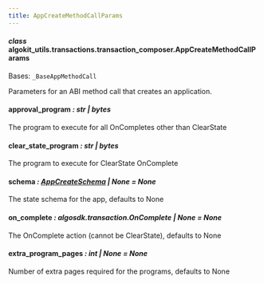 ```yaml
---
title: AppCreateMethodCallParams
---
```

#### *class* algokit_utils.transactions.transaction_composer.AppCreateMethodCallParams

Bases: `_BaseAppMethodCall`

Parameters for an ABI method call that creates an application.

#### approval_program *: str | bytes*

The program to execute for all OnCompletes other than ClearState

#### clear_state_program *: str | bytes*

The program to execute for ClearState OnComplete

#### schema *: [AppCreateSchema](/reference/algokit-utils-py/api/transactions/transaction_composer/appcreateschema/#algokit_utils.transactions.transaction_composer.AppCreateSchema) | None* *= None*

The state schema for the app, defaults to None

#### on_complete *: algosdk.transaction.OnComplete | None* *= None*

The OnComplete action (cannot be ClearState), defaults to None

#### extra_program_pages *: int | None* *= None*

Number of extra pages required for the programs, defaults to None